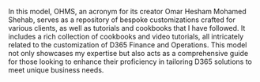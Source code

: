 In this model, OHMS, an acronym for its creator Omar Hesham Mohamed Shehab, serves as a repository of bespoke customizations crafted for various clients, as well as tutorials and cookbooks that I have followed. It includes a rich collection of cookbooks and video tutorials, all intricately related to the customization of D365 Finance and Operations. This model not only showcases my expertise but also acts as a comprehensive guide for those looking to enhance their proficiency in tailoring D365 solutions to meet unique business needs.
